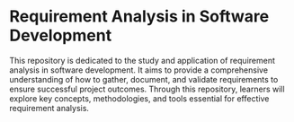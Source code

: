 # Requirement Analysis in Software Development

This repository is dedicated to the study and application of requirement analysis in software development. It aims to provide a comprehensive understanding of how to gather, document, and validate requirements to ensure successful project outcomes. Through this repository, learners will explore key concepts, methodologies, and tools essential for effective requirement analysis.
